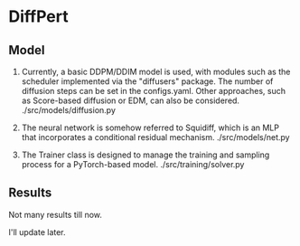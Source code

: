 # DiffPert

## Model

1. Currently, a basic DDPM/DDIM model is used, with modules such as the scheduler implemented via the "diffusers" package. The number of diffusion steps can be set in the configs.yaml. Other approaches, such as Score-based diffusion or EDM, can also be considered. ./src/models/diffusion.py

2.	The neural network is somehow referred to Squidiff, which is an MLP that incorporates a conditional residual mechanism. ./src/models/net.py

3.  The Trainer class is designed to manage the training and sampling process for a PyTorch-based model. ./src/training/solver.py

## Results

Not many results till now.

I'll update later.

